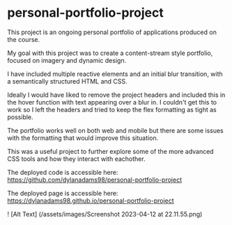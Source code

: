 # personal-portfolio-project

This project is an ongoing personal portfolio of applications produced on the course.

My goal with this project was to create a content-stream style portfolio, focused on imagery and dynamic design.

I have included multiple reactive elements and an initial blur transition, with a semantically structured HTML and CSS.

Ideally I would have liked to remove the project headers and included this in the hover function with text appearing over a blur in. I couldn't get this to work so I left the headers and tried to keep the flex formatting as tight as possible.

The portfolio works well on both web and mobile but there are some issues with the formatting that would improve this situation.

This was a useful project to further explore some of the more advanced CSS tools and how they interact with eachother.

The deployed code is accessible here: https://github.com/dylanadams98/personal-portfolio-project

The deployed page is accessible here: https://dylanadams98.github.io/personal-portfolio-project

! [Alt Text] (/assets/images/Screenshot 2023-04-12 at 22.11.55.png)